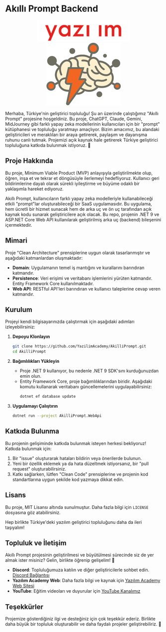 # Akıllı Prompt Backend

<p align="center">
  <img src="./logos/yazilim_academy_logo_240.png" alt="Yazılım Academy Logo" width="300"/>
  <br/>
  <img src="./logos/logo_240x202.png" alt="Akıllı Prompt Logo" width="240"/>
</p>

Merhaba, Türkiye'nin geliştirici topluluğu! Şu an üzerinde çalıştığımız "Akıllı Prompt" projesine hoşgeldiniz. Bu proje, ChatGPT, Claude, Gemini, MidJourney gibi farklı yapay zeka modellerinin kullanıcıları için bir "prompt" kütüphanesi ve topluluğu yaratmayı amaçlıyor. Bizim amacımız, bu alandaki geliştiricileri ve meraklıları bir araya getirerek, paylaşım ve dayanışma ruhunu canlı tutmak. Projemizi açık kaynak hale getirerek Türkiye geliştirici topluluğuna katkıda bulunmak istiyoruz. 🤝

## Proje Hakkında

Bu proje, Minimum Viable Product (MVP) anlayışıyla geliştirilmekte olup, öğren, inşa et ve tekrar et döngüsüyle ilerlemeyi hedefliyoruz. Kullanıcı geri bildirimlerine dayalı olarak sürekli iyileştirme ve büyüme odaklı bir yaklaşımla hareket ediyoruz.

Akıllı Prompt, kullanıcıların farklı yapay zeka modelleriyle kullanabileceği etkili "prompt"lar oluşturabileceği bir SaaS uygulamasıdır. Bu uygulama, hem ücretli bir hizmet sunacak hem de arka uç ve ön uç tarafından açık kaynak kodu sunarak geliştiricilere açık olacak. Bu repo, projenin .NET 9 ve ASP.NET Core Web API kullanılarak geliştirilmiş arka uç (backend) bileşenini içermektedir.

## Mimari

Proje "Clean Architecture" prensiplerine uygun olarak tasarlanmıştır ve aşağıdaki katmanlardan oluşmaktadır:

- **Domain**: Uygulamanın temel iş mantığını ve kurallarını barındıran katmandır.
- **Persistence**: Veri erişimi ve veritabanı işlemlerini yürüten katmandır. Entity Framework Core kullanılmaktadır.
- **Web API**: RESTful API'leri barındıran ve kullanıcı taleplerine cevap veren katmandır.

## Kurulum

Projeyi kendi bilgisayarınızda çalıştırmak için aşağıdaki adımları izleyebilirsiniz:

1. **Depoyu Klonlayın**

   ```sh
   git clone https://github.com/YazilimAcademy/AkilliPrompt.git
   cd AkilliPrompt
   ```

2. **Bağımlılıkları Yükleyin**

   - Proje .NET 9 kullanıyor, bu nedenle .NET 9 SDK'sını kurduğunuzdan emin olun.
   - Entity Framework Core, proje bağımlılıklarından biridir. Aşağıdaki komutu kullanarak veritabanı güncellemelerini uygulayabilirsiniz:
     ```sh
     dotnet ef database update
     ```

3. **Uygulamayı Çalıştırın**

   ```sh
   dotnet run --project AkilliPrompt.WebApi
   ```

## Katkıda Bulunma

Bu projenin gelişiminde katkıda bulunmak isteyen herkesi bekliyoruz! Katkıda bulunmak için:

1. Bir "issue" oluşturarak hataları bildirin veya önerilerde bulunun.
2. Yeni bir özellik eklemek ya da hata düzeltmek istiyorsanız, bir "pull request" oluşturabilirsiniz.
3. Katkı sağlarken, lütfen "Clean Code" prensiplerine ve projenin kod standartlarına uygun şekilde kod yazmaya dikkat edin.

## Lisans

Bu proje, MIT Lisansı altında sunulmuştur. Daha fazla bilgi için `LICENSE` dosyasına göz atabilirsiniz.

Hep birlikte Türkiye'deki yazılım geliştirici topluluğunu daha da ileri taşıyalım!

## Topluluk ve İletişim

Akıllı Prompt projesinin geliştirilmesi ve büyütülmesi sürecinde siz de yer almak ister misiniz? Gelin, birlikte öğrenip gelişelim! 🤝

- **Discord**: Topluluğumuza katılın ve diğer geliştiricilerle sohbet edin. [Discord Bağlantısı](https://discord.gg/yazilimacademy)
- **Yazılım Academy Web**: Daha fazla bilgi ve kaynak için [Yazılım Academy Web Sitesi](https://yazilim.academy/)
- **YouTube**: Eğitim videoları ve duyurular için [YouTube Kanalımız](https://www.youtube.com/@yazilimacademy)

## Teşekkürler

Projemize gösterdiğiniz ilgi ve desteğiniz için çok teşekkür ederiz. Birlikte daha büyük bir topluluk oluşturabilir ve daha faydalı projeler geliştirebiliriz. 🙏
